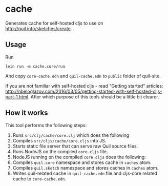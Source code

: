 # cache

Generates cache for self-hosted cljs to use on http://quil.info/sketches/create.

## Usage

Run
```shell
lein run -m cache.core/run
```

And copy `core-cache.edn` and `quil-cache.edn` to `public` folder of quil-site.

If you are not familiar with self-hosted cljs - read "Getting started" articles: http://nbeloglazov.com/2016/03/05/getting-started-with-self-hosted-cljs-part-1.html. After which purpose of this tools should be a little bit clearer.

## How it works

This tool performs the following steps:

1. Runs `src/clj/cache/core.clj` which does the following
  1. Compiles `src/cljs/cache/core.cljs` into JS.
  2. Starts static file server that can serve raw Quil source files.
  3. Runs NodeJS on the compiled `core.cljs` file.
2. NodeJS running on the compiled `core.cljs` does the following:
  1. Compiles `quil.core` namespace and stores cache in `caches` atom.
  2. Compiles `quil.sketch` namespace and stores caches in `caches` atom.
  3. Writes quil-related cache in `quil-cache.edn` file and cljs-core related cache to `core-cache.edn`.
